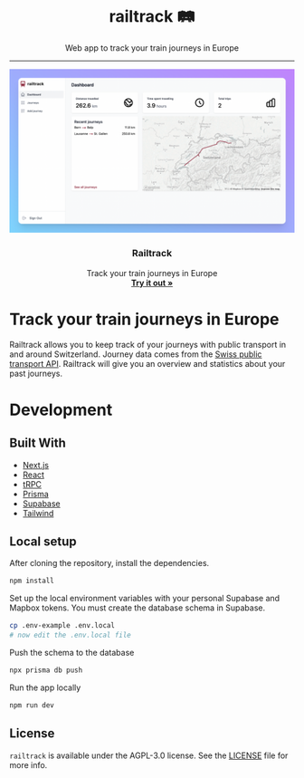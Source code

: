 <h1 align="center">
  railtrack 🛤
</h1>

<p align="center">
  Web app to track your train journeys in Europe 
</p>

---

<p align="center">
  <a href="https://github.com/noahflk/railtrack">
    <img src="https://raw.githubusercontent.com/noahflk/railtrack/main/public/images/screenshot-marketing.png" alt="Railtrack Logo">
  </a>

  <h3 align="center">Railtrack</h3>

  <p align="center">
    Track your train journeys in Europe 
    <br />
    <a href="https://railtrack.flk.li"><strong>Try it out »</strong></a>
  </p>
</p>

# Track your train journeys in Europe

Railtrack allows you to keep track of your journeys with public transport in and around Switzerland. Journey data comes from the [Swiss public transport API](https://transport.opendata.ch). Railtrack will give you an overview and statistics about your past journeys.

# Development

## Built With

- [Next.js](https://nextjs.org/)
- [React](https://reactjs.org/)
- [tRPC](https://trpc.io/)
- [Prisma](https://www.prisma.io/)
- [Supabase](https://supabase.com/)
- [Tailwind](https://tailwindcss.com/)

## Local setup

After cloning the repository, install the dependencies.

```bash
npm install
```

Set up the local environment variables with your personal Supabase and Mapbox tokens. You must create the database schema in Supabase.

```bash
cp .env-example .env.local
# now edit the .env.local file
```

Push the schema to the database

```bash
npx prisma db push
```

Run the app locally

```bash
npm run dev
```

## License

`railtrack` is available under the AGPL-3.0 license. See the [LICENSE](LICENSE.md) file for more info.
